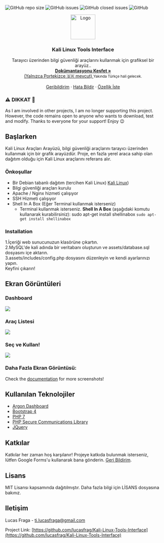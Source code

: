 <!-- TO DO PROJECT SHIELDS -->
<img alt="GitHub repo size" src="https://img.shields.io/github/repo-size/lucasfrag/Kali-Linux-Tools-Interface.svg?style=flat-square">  <img alt="GitHub issues" src="https://img.shields.io/github/issues-raw/lucasfrag/Kali-Linux-Tools-Interface.svg?style=flat-square"> <img alt="GitHub closed issues" src="https://img.shields.io/github/issues-closed-raw/lucasfrag/Kali-Linux-Tools-Interface.svg?style=flat-square"> <img alt="GitHub" src="https://img.shields.io/github/license/lucasfrag/Kali-Linux-Tools-Interface.svg?style=flat-square">

<!-- LOGO -->
<p align="center">
  <img src="assets/img/logo.png" alt="Logo" width="80" height="80">
  <h3 align="center">Kali Linux Tools Interface</h3>
  
  <p align="center">Tarayıcı üzerinden bilgi güvenliği araçlarını kullanmak için grafiksel bir arayüz..
    <br />
      <a href="https://medium.com/@ti.lucasfraga/documenta%C3%A7%C3%A3o-do-projeto-final-de-ads-f80a1117841f">
        <strong>
          Dokümantasyonu Keşfet »
        </strong><br>
          (Yalnızca Portekizce 🇧🇷 mevcut)
        </a>
    <small>Yakında Türkçe hali gelecek.</small>
      <br />
      <br />
      <a href="https://docs.google.com/forms/d/e/1FAIpQLSd3GeoAqW05PDLmlyrCaeQu877HyRyzE8Sk0E5p9w2XWV1k0Q/viewform">Geribildirim</a>
      ·
      <a href="https://github.com/lucasfrag/Kali-Linux-Tools-Interface/issues">Hata Bildir</a>
      ·
      <a href="https://github.com/lucasfrag/Kali-Linux-Tools-Interface/issues">Özellik İste</a>
  </p>
</p>

<p>
  <h3>⚠️ DIKKAT 🚧 </h3>
As I am involved in other projects, I am no longer supporting this project.
However, the code remains open to anyone who wants to download, test and modify. Thanks to everyone for your support! Enjoy 😉
</p>

<!-- GETTING STARTED -->
## Başlarken

Kali Linux Araçları Arayüzü, bilgi güvenliği araçlarını tarayıcı üzerinden kullanmak için bir grafik arayüzdür. Proje, en fazla yerel araca sahip olan dağıtım olduğu için Kali Linux araçlarını referans alır.



### Önkoşullar

- Bir Debian tabanlı dağıtım (tercihen Kali Linux) [Kali Linux](https://www.kali.org/))
- Bilgi güvenliği araçları kurulu
- Apache / Nginx hizmeti çalışıyor
- SSH Hizmeti çalışıyor
- Shell In A Box (Eğer Terminal kullanmak isterseniz)
  - Terminal kullanmak isterseniz. <b>Shell In A Box</b> (aşağıdaki komutu kullanarak kurabilirsiniz): sudo apt-get install shellinabox `sudo apt-get install shellinabox`


### Installation

1.İçeriği web sunucunuzun klasörüne çıkartın.<br />
2.MySQL'de kali adında bir veritabanı oluşturun ve assets/database.sql dosyasını içe aktarın.<br />
3.assets/includes/config.php dosyasını düzenleyin ve kendi ayarlarınızı yapın.<br />
Keyfini çıkarın!

## Ekran Görüntüleri

### Dashboard
<img src="https://cdn-images-1.medium.com/max/800/1*hdhVWcYHeTAJDNy-Rc6oCg.png">

### Araç Listesi
<img src="https://cdn-images-1.medium.com/max/800/1*-GHokqJ0OJMjHGlVuZvEfg.png">

### Seç ve Kullan!
<img src="https://cdn-images-1.medium.com/max/800/1*aE4IUekZ9SRg8HUCoFXAUA.png">

### Daha Fazla Ekran Görüntüsü:
Check the <a href="https://medium.com/@ti.lucasfraga/documenta%C3%A7%C3%A3o-do-projeto-final-de-ads-f80a1117841f">documentation</a> for more screenshots!

## Kullanılan Teknolojiler
* [Argon Dashboard](https://demos.creative-tim.com/argon-dashboard/)
* [Bootstrap 4](https://getbootstrap.com)
* [PHP 7](https://php.net)
* [PHP Secure Communications Library](https://github.com/phpseclib/phpseclib)
* [JQuery](https://jquery.com)

## Katkılar
Katkılar her zaman hoş karşılanır!
Projeye katkıda bulunmak isterseniz, lütfen Google Forms'u kullanarak bana gönderin. <a href="https://docs.google.com/forms/d/e/1FAIpQLSd3GeoAqW05PDLmlyrCaeQu877HyRyzE8Sk0E5p9w2XWV1k0Q/viewform">Geri Bildirim</a>.

## Lisans
MIT Lisansı kapsamında dağıtılmıştır. Daha fazla bilgi için LİSANS dosyasına bakınız.

<!-- CONTACT -->
## Iletişim

Lucas Fraga - ti.lucasfraga@gmail.com

Project Link: [https://github.com/lucasfrag/Kali-Linux-Tools-Interface](https://github.com/lucasfrag/Kali-Linux-Tools-Interface) 


